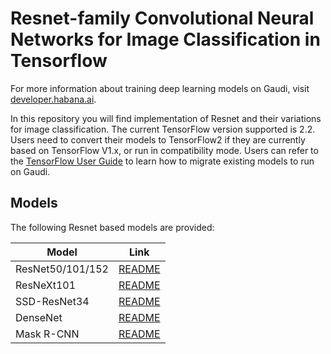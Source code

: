 # Resnet-family Convolutional Neural Networks for Image Classification in Tensorflow

For more information about training deep learning models on Gaudi, visit [developer.habana.ai](https://developer.habana.ai/resources/).

In this repository you will find implementation of Resnet and their variations for image classification.  The current TensorFlow version supported is 2.2. Users need to convert their models to TensorFlow2 if they are currently based on TensorFlow V1.x, or run in compatibility mode.  Users can refer to the [TensorFlow User Guide](https://docs.habana.ai/en/latest/Tensorflow_User_Guide/Tensorflow_User_Guide.html) to learn how to migrate existing models to run on Gaudi.

## Models

The following Resnet based models are provided:

|    **Model**     |              **Link**              |
| ---------------- | ---------------------------------- |
| ResNet50/101/152 | [README](./Resnets/README.md)      |
| ResNeXt101       | [README](./Resnets/README.md#example-commands)      |
| SSD-ResNet34     | [README](./SSD_ResNet34/README.md) |
| DenseNet         | [README](./densenet_keras/README.md) |
| Mask R-CNN       | [README](./maskrcnn_matterport_demo/README.md) |
